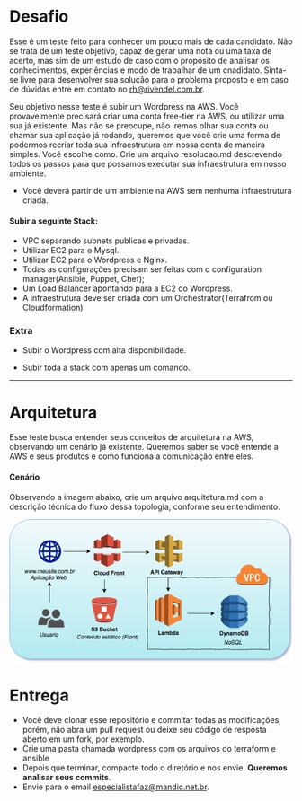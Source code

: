 # Desafio

Esse é um teste feito para conhecer um  pouco mais de cada candidato. Não se trata de um teste objetivo, capaz de gerar uma nota ou uma taxa de acerto, mas sim de um estudo de caso com o propósito de analisar os conhecimentos, experiências e modo de trabalhar de um cnadidato. Sinta-se livre para desenvolver sua solução para o problema proposto e em caso de dúvidas entre em contato no rh@rivendel.com.br.

Seu objetivo nesse teste é subir um Wordpress na AWS.
Você provavelmente precisará criar uma conta free-tier na AWS, ou utilizar uma sua já existente. Mas não se preocupe, não iremos olhar sua conta ou chamar sua aplicação já rodando, queremos que você crie uma forma de podermos recriar toda sua infraestrutura em nossa conta de maneira simples. Você escolhe como. Crie um arquivo resolucao.md descrevendo todos os passos para que possamos executar sua infraestrutura em nosso ambiente.

* Você deverá partir de um ambiente na AWS sem nenhuma infraestrutura criada.


#### Subir a seguinte Stack:

* VPC separando subnets publicas e privadas.
* Utilizar EC2 para o Mysql.
* Utilizar EC2 para o Wordpress e Nginx.
* Todas as configurações precisam ser feitas com o configuration manager(Ansible, Puppet, Chef);
* Um Load Balancer apontando para a EC2 do Wordpress.
* A infraestrutura deve ser criada com um Orchestrator(Terrafrom ou Cloudformation)

### Extra

* Subir o Wordpress com alta disponibilidade.

* Subir toda a stack com apenas um comando.

---------------------------

# Arquitetura

Esse teste busca entender seus conceitos de arquitetura na AWS, observando um cenário já existente. Queremos saber se você entende a AWS e seus produtos e como funciona a comunicação entre eles.

#### Cenário
Observando a imagem abaixo, crie um arquivo arquitetura.md com a descrição técnica do fluxo dessa topologia, conforme seu entendimento.

![Screenshot](flow.png)

# Entrega

* Você deve clonar esse repositório e commitar todas as modificações, porém, não abra um pull request ou deixe seu código de resposta aberto em um fork, por exemplo.
* Crie uma pasta chamada wordpress com os arquivos do terraform e ansible
* Depois que terminar, compacte todo o diretório e nos envie. **Queremos analisar seus commits**.
* Envie para o email especialistafaz@mandic.net.br.
